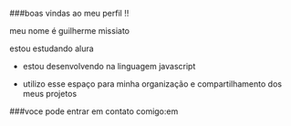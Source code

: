 ###boas vindas ao meu perfil !!

meu nome é guilherme missiato

estou estudando alura

- estou desenvolvendo na linguagem javascript

- utilizo esse espaço para minha organização e compartilhamento dos meus projetos


###voce pode entrar em contato comigo:em 
